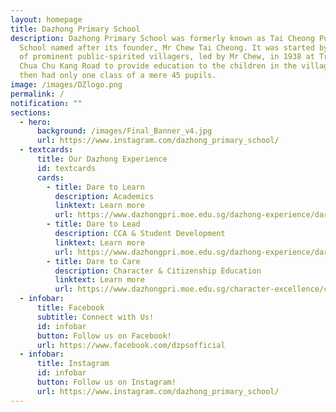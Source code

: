 ```yaml
---
layout: homepage
title: Dazhong Primary School
description: Dazhong Primary School was formerly known as Tai Cheong Public
  School named after its founder, Mr Chew Tai Cheong. It was started by a group
  of prominent public-spirited villagers, led by Mr Chew, in 1938 at Track 5
  Chua Chu Kang Road to provide education to the children in the village. It
  then had only one class of a mere 45 pupils.
image: /images/DZlogo.png
permalink: /
notification: ""
sections:
  - hero:
      background: /images/Final_Banner_v4.jpg
      url: https://www.instagram.com/dazhong_primary_school/
  - textcards:
      title: Our Dazhong Experience
      id: textcards
      cards:
        - title: Dare to Learn
          description: Academics
          linktext: Learn more
          url: https://www.dazhongpri.moe.edu.sg/dazhong-experience/dare-to-learn/psleinfo/
        - title: Dare to Lead
          description: CCA & Student Development
          linktext: Learn more
          url: https://www.dazhongpri.moe.edu.sg/dazhong-experience/dare-to-lead/dsasec/
        - title: Dare to Care
          description: Character & Citizenship Education
          linktext: Learn more
          url: https://www.dazhongpri.moe.edu.sg/character-excellence/character-education/
  - infobar:
      title: Facebook
      subtitle: Connect with Us!
      id: infobar
      button: Follow us on Facebook!
      url: https://www.facebook.com/dzpsofficial
  - infobar:
      title: Instagram
      id: infobar
      button: Follow us on Instagram!
      url: https://www.instagram.com/dazhong_primary_school/
---
```

